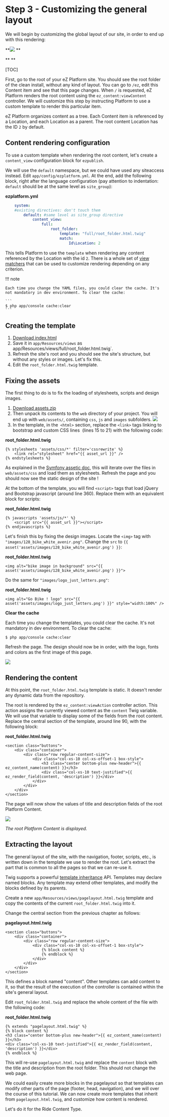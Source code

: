 #  Step 3 - Customizing the general layout

We will begin by customizing the global layout of our site, in order to end up with this rendering:

**![](attachments/31428488/31428487.png?effects=border-simple,blur-border)
**

**
**

[TOC]

First, go to the root of your eZ Platform site. You should see the root folder of the clean install, without any kind of layout. You can go to `/ez`, edit this Content item and see that this page changes. When `/` is requested, eZ Platform renders the root content using the `ez_content:viewContent` controller. We will customize this step by instructing Platform to use a custom template to render this particular item.

eZ Platform organizes content as a tree. Each Content item is referenced by a Location, and each Location as a parent. The root content Location has the ID `2` by default.

## Content rendering configuration

To use a custom template when rendering the root content, let's create a `content_view` configuration block for `ezpublish`.

We will use the `default` namespace, but we could have used any siteaccess instead. Edit `app/config/ezplatform.yml`. At the end, add the following block, right after the language configuration (pay attention to indentation: `default` should be at the same level as `site_group`):

**ezplatform.yml**

``` yaml
    system:
    #existing directives: don't touch them    
        default: #same level as site_group directive
            content_view:
                full:
                    root_folder:
                        template: "full/root_folder.html.twig"
                        match:
                            Id\Location: 2
```

This tells Platform to use the `template` when rendering any content referenced by the Location with the id `2`. There is a whole set of [view matchers](Content-Rendering_31429679.html#ContentRendering-Viewproviderconfiguration) that can be used to customize rendering depending on any criterion.

!!! note

    Each time you change the YAML files, you could clear the cache. It's not mandatory in dev environment. To clear the cache:

    ```
    $ php app/console cache:clear
    ```

## Creating the template

1.  [Download index.html](https://raw.githubusercontent.com/bdunogier/platform-workshop/master/src/Workshop/TutorialBundle/Resources/public/index.html)
2.  Save it in `app/Resources/views` as app/Resources/views/full/root\_folder.html.twig`.
3.  Refresh the site's root and you should see the site's structure, but without any styles or images. Let's fix this.
4.  Edit the `root_folder.html.twig` template.

## Fixing the assets

The first thing to do is to fix the loading of stylesheets, scripts and design images.

1.  [Download assets.zip](https://github.com/ezsystems/ezsc2015-beginner-tutorial/raw/master/assets.zip)
2.  Then unpack its contents to the `web` directory of your project. You will end up with `web/assets/`, containing `css`, `js` and `images` subfolders.
    ![](attachments/31428488/32869378.png?effects=border-simple,shadow-kn)
3.  In the template, in the` <html>` section, replace the `<link>` tags linking to bootstrap and custom CSS lines  (lines 15 to 21) with the following code:

**root\_folder.html.twig**

```
{% stylesheets 'assets/css/*' filter='cssrewrite' %}
    <link rel="stylesheet" href="{{ asset_url }}" />
{% endstylesheets %}
```

As explained in the [Symfony assetic doc](http://symfony.com/doc/current/cookbook/assetic/asset_management.html#including-css-stylesheets), this will iterate over the files in `web/assets/css` and load them as stylesheets.
Refresh the page and you should now see the static design of the site !

At the bottom of the template, you will find `<script>` tags that load jQuery and Bootstrap javascript (around line 360). Replace them with an equivalent block for scripts:

**root\_folder.html.twig**

```
{% javascripts 'assets/js/*' %}
    <script src="{{ asset_url }}"></script>
{% endjavascripts %}
```

Let's finish this by fixing the design images. Locate the `<img>` tag with `"images/128_bike_white_avenir.png"`. Change the `src` to `{{ asset('assets/images/128_bike_white_avenir.png') }}`:

**root\_folder.html.twig**

```
<img alt="bike image in background" src="{{ asset('assets/images/128_bike_white_avenir.png') }}">
```

Do the same for `"images/logo_just_letters.png"`:

**root\_folder.html.twig**

```
<img alt="Go Bike ! logo" src="{{ asset('assets/images/logo_just_letters.png') }}" style="width:100%" />
```

**Clear the cache**

Each time you change the templates, you could clear the cache. It's not mandatory in dev environment.
To clear the cache:

```
$ php app/console cache:clear
```

Refresh the page.
The design should now be in order, with the logo, fonts and colors as the first image of this page.

![](attachments/31428488/32114317.png)

## Rendering the content

At this point, the `root_folder.html.twig` template is static. It doesn't render any dynamic data from the repository.

The root is rendered by the `ez_content:viewAction` controller action. This action assigns the currently viewed content as the `content` Twig variable. We will use that variable to display some of the fields from the root content. Replace the central section of the template, around line 90, with the following block:

**root\_folder.html.twig**

```
<section class="buttons">
    <div class="container">
        <div class="row regular-content-size">
            <div class="col-xs-10 col-xs-offset-1 box-style">
                <h3 class="center bottom-plus new-header">{{ ez_content_name(content) }}</h3>
                <div class="col-xs-10 text-justified">{{ ez_render_field(content, 'description') }}</div>
            </div>
        </div>
    </div>
</section>
```

The page will now show the values of title and description fields of the root Platform Content.

![](attachments/31428488/32869439.png?effects=border-simple,blur-border)

*The root Platform Content is displayed.*

## Extracting the layout

The general layout of the site, with the navigation, footer, scripts, etc., is written down in the template we use to render the root. Let's extract the part that is common to all the pages so that we can re-use it.

Twig supports a powerful [template inheritance](http://twig.sensiolabs.org/doc/templates.html#template-inheritance) API. Templates may declare named blocks. Any template may extend other templates, and modify the blocks defined by its parents.

Create a new `app/Resources/views/pagelayout.html.twig` template and copy the contents of the current `root_folder.html.twig` into it.

Change the central section from the previous chapter as follows:

**pagelayout.html.twig**

```
<section class="buttons">
    <div class="container">
        <div class="row regular-content-size">
            <div class="col-xs-10 col-xs-offset-1 box-style">
                {% block content %}
                {% endblock %}
            </div>
        </div>
    </div>
</section>
```

This defines a block named "content". Other templates can add content to it, so that the result of the execution of the controller is contained within the site's general layout.

Edit `root_folder.html.twig` and replace the whole content of the file with the following code:

**root\_folder.html.twig**

```
{% extends "pagelayout.html.twig" %}
{% block content %}
<h3 class="center bottom-plus new-header">{{ ez_content_name(content) }}</h3>
<div class="col-xs-10 text-justified">{{ ez_render_field(content, 'description') }}</div>
{% endblock %}
```

This will re-use `pagelayout.html.twig` and replace the `content` block with the title and description from the root folder. This should not change the web page.

We could easily create more blocks in the pagelayout so that templates can modify other parts of the page (footer, head, navigation), and we will over the course of this tutorial. We can now create more templates that inherit from `pagelayout.html.twig`, and customize how content is rendered.

Let's do it for the Ride Content Type.
